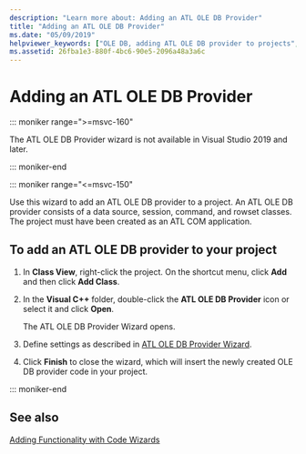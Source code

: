 ```yaml
---
description: "Learn more about: Adding an ATL OLE DB Provider"
title: "Adding an ATL OLE DB Provider"
ms.date: "05/09/2019"
helpviewer_keywords: ["OLE DB, adding ATL OLE DB provider to projects", "ATL projects, adding ATL OLE DB providers", "ATL OLE DB providers"]
ms.assetid: 26fba1e3-880f-4bc6-90e5-2096a48a3a6c
---
```

# Adding an ATL OLE DB Provider

::: moniker range=">=msvc-160"

The ATL OLE DB Provider wizard is not available in Visual Studio 2019 and later.

::: moniker-end

::: moniker range="<=msvc-150"

Use this wizard to add an ATL OLE DB provider to a project. An ATL OLE DB provider consists of a data source, session, command, and rowset classes. The project must have been created as an ATL COM application.

## To add an ATL OLE DB provider to your project

1. In **Class View**, right-click the project. On the shortcut menu, click **Add** and then click **Add Class**.

1. In the **Visual C++** folder, double-click the **ATL OLE DB Provider** icon or select it and click **Open**.

   The ATL OLE DB Provider Wizard opens.

1. Define settings as described in [ATL OLE DB Provider Wizard](../../atl/reference/atl-ole-db-provider-wizard.md).

1. Click **Finish** to close the wizard, which will insert the newly created OLE DB provider code in your project.

::: moniker-end

## See also

[Adding Functionality with Code Wizards](../../ide/adding-functionality-with-code-wizards-cpp.md)
